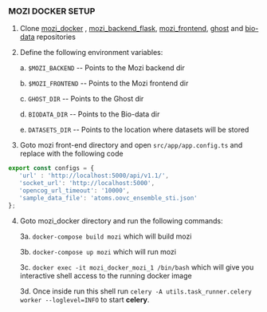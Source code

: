 ### MOZI DOCKER SETUP
1. Clone [mozi_docker](http://github.com/Habush/mozi_docker) , [mozi_backend_flask](https://gitlab.com/icog-labs/mozi_backend_flask), [mozi_frontend](https://gitlab.com/icog-labs/mozi), [ghost](https://gitlab.com/xabush/ghost) and [bio-data](https://gitlab.com/opencog-bio/bio-data) repositories

2. Define the following environment variables:

    a. `$MOZI_BACKEND` -- Points to the Mozi backend dir

    b. `$MOZI_FRONTEND` -- Points to the Mozi frontend dir 

    c. `GHOST_DIR` -- Points to the Ghost dir

    d. `BIODATA_DIR` -- Points to the Bio-data dir

    e. `DATASETS_DIR` -- Points to the location where datasets will be stored

3. Goto mozi front-end directory and open `src/app/app.config.ts` and replace with the following code
 ``` javascript 
 export const configs = {
    'url' : 'http://localhost:5000/api/v1.1/',
    'socket_url': 'http://localhost:5000',
    'opencog_url_timeout': '10000',
    'sample_data_file': 'atoms.oovc_ensemble_sti.json'
};
``` 
4. Goto mozi_docker directory and run the following commands:

    3a. `docker-compose build mozi` which will build mozi

    3b. `docker-compose up mozi` which will run mozi

    3c. `docker exec -it mozi_docker_mozi_1 /bin/bash` which will give 
    you interactive shell access to the running docker image

    3d. Once inside run this shell run `celery -A utils.task_runner.celery worker --loglevel=INFO` to start **celery**. 
